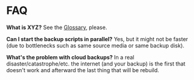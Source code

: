 # FAQ

**What is XYZ?** See the [Glossary](Glossary.md), please.

**Can I start the backup scripts in parallel?** Yes, but it might not be faster (due to bottlenecks such as same source media or same backup disk).

**What's the problem with cloud backups?** In a real disaster/catastrophe/etc. the internet (and your backup) is the first that doesn't work and afterward the last thing that will be rebuild.
